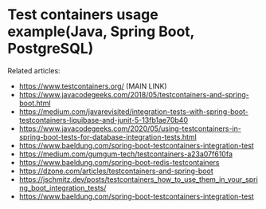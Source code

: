 # Test containers usage example(Java, Spring Boot, PostgreSQL)

Related articles:
- https://www.testcontainers.org/ (MAIN LINK)
- https://www.javacodegeeks.com/2018/05/testcontainers-and-spring-boot.html
- https://medium.com/javarevisited/integration-tests-with-spring-boot-testcontainers-liquibase-and-junit-5-13fb1ae70b40
- https://www.javacodegeeks.com/2020/05/using-testcontainers-in-spring-boot-tests-for-database-integration-tests.html
- https://www.baeldung.com/spring-boot-testcontainers-integration-test
- https://medium.com/gumgum-tech/testcontainers-a23a07f610fa
- https://www.baeldung.com/spring-boot-redis-testcontainers
- https://dzone.com/articles/testcontainers-and-spring-boot
- https://jschmitz.dev/posts/testcontainers_how_to_use_them_in_your_spring_boot_integration_tests/
- https://www.baeldung.com/spring-boot-testcontainers-integration-test
